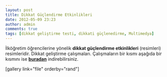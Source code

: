 ```yaml
---
layout: post
title: Dikkat Güçlendirme Etkinlikleri
date: 2012-05-09 23:23
author: admin
comments: true
tags: [dikkat geliştirme testi, dikkati güçlenedirme, Multimedya]
---
```

İlköğretim öğrencilerine yönelik <strong>dikkat güçlendirme etkinlikleri</strong> (resimleri) resimleridir. Dikkat geliştirme çalışmaları.
Çalışmaların bir kısmı aşağıda bir kısmını ise <a href="https://docs.google.com/open?id=0B6avAIcJaL4pZWUxOFNsS3hMWDA" target="_blank"><strong>buradan</strong></a> indirebilirsiniz.

[gallery link="file" orderby="rand"]
